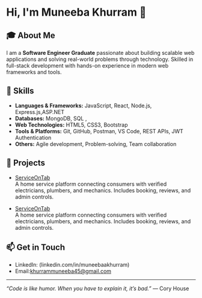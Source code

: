 # Hi, I'm Muneeba Khurram 👋

## 🎓 About Me
I am a **Software Engineer Graduate** passionate about building scalable web applications and solving real-world problems through technology. Skilled in full-stack development with hands-on experience in modern web frameworks and tools.

## 🔧 Skills
- **Languages & Frameworks:** JavaScript, React, Node.js, Express.js,ASP.NET   
- **Databases:** MongoDB, SQL , 
- **Web Technologies:** HTML5, CSS3, Bootstrap  
- **Tools & Platforms:** Git, GitHub, Postman, VS Code, REST APIs, JWT Authentication  
- **Others:** Agile development, Problem-solving, Team collaboration

## 🚀 Projects
- [ServiceOnTab](https://github.com/Muneeba345/ServiceOnTab-Frontend.git)  
  A home service platform connecting consumers with verified electricians, plumbers, and mechanics. Includes booking, reviews, and admin controls.
  
- [ServiceOnTab](https://github.com/Muneeba345/ServiceOnTab-backend.git)  
  A home service platform connecting consumers with verified electricians, plumbers, and mechanics. Includes booking, reviews, and admin controls.


## 📫 Get in Touch
- LinkedIn: (linkedin.com/in/muneebaakhurram)  
- Email:khurrammuneeba45@gmail.com

---

*“Code is like humor. When you have to explain it, it’s bad.”* — Cory House
